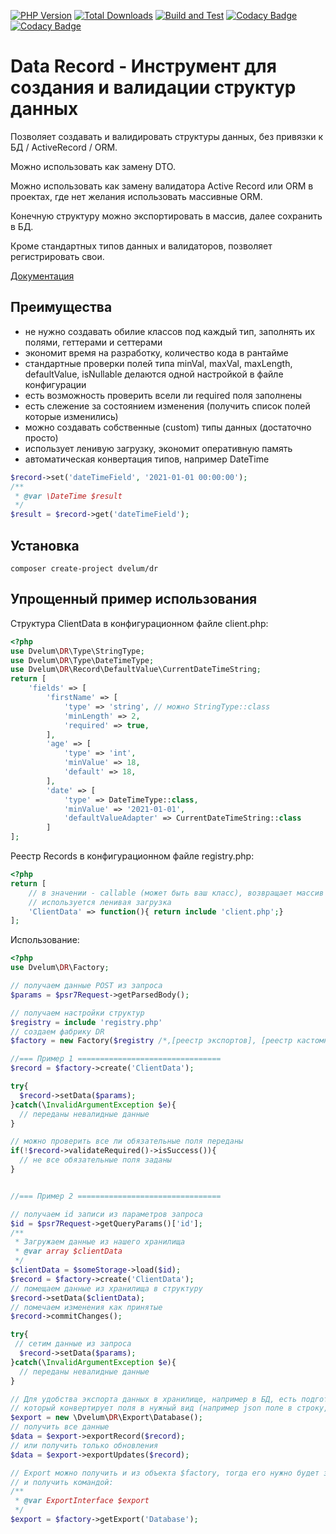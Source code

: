 [![PHP Version](https://img.shields.io/badge/php-7.4%2B-blue.svg)](https://packagist.org/packages/dvelum/dr)
[![Total Downloads](https://img.shields.io/packagist/dt/dvelum/dr.svg?style=flat-square)](https://packagist.org/packages/dvelum/dr)
[![Build and Test](https://github.com/dvelum/dr/actions/workflows/build_and_test.yml/badge.svg)](https://github.com/dvelum/dr/actions/workflows/build_and_test.yml)
[![Codacy Badge](https://app.codacy.com/project/badge/Grade/19085497d8fa41689b0c7da4bb1318be)](https://www.codacy.com/gh/dvelum/DR/dashboard?utm_source=github.com&amp;utm_medium=referral&amp;utm_content=dvelum/DR&amp;utm_campaign=Badge_Grade)
[![Codacy Badge](https://app.codacy.com/project/badge/Coverage/19085497d8fa41689b0c7da4bb1318be)](https://www.codacy.com/gh/dvelum/DR/dashboard?utm_source=github.com&utm_medium=referral&utm_content=dvelum/DR&utm_campaign=Badge_Coverage)

# Data Record - Инструмент для создания и валидации структур данных

Позволяет создавать и валидировать структуры данных, без привязки к БД / ActiveRecord / ORM. 

Можно использовать как замену DTO.

Можно использовать как замену валидатора Active Record или ORM в проектах, где нет желания использовать
массивные ORM.

Конечную структуру можно экспортировать в массив, далее сохранить в БД.

Кроме стандартных типов данных и валидаторов, позволяет регистрировать свои.

[Документация](docs/readme.md)

## Преимущества
* не нужно создавать обилие классов под каждый тип, заполнять их полями, геттерами и сеттерами
* экономит время на разработку, количество кода в рантайме
* стандартные проверки полей типа minVal, maxVal, maxLength, defaultValue, isNullable делаются одной настройкой в файле конфигурации
* есть возможность проверить всели ли required поля заполнены
* есть слежение за состоянием изменения (получить список полей которые изменились)
* можно создавать собственные (custom) типы данных (достаточно просто)
* использует ленивую загрузку, экономит оперативную память
* автоматическая конвертация типов, например DateTime 

```php 
$record->set('dateTimeField', '2021-01-01 00:00:00');
/**
 * @var \DateTime $result
 */
$result = $record->get('dateTimeField');
```

## Установка

`composer create-project dvelum/dr`

## Упрощенный пример использования
Структура ClientData в конфигурационном файле client.php:
```php
<?php
use Dvelum\DR\Type\StringType;
use Dvelum\DR\Type\DateTimeType;
use Dvelum\DR\Record\DefaultValue\CurrentDateTimeString;
return [
    'fields' => [
        'firstName' => [
            'type' => 'string', // можно StringType::class
            'minLength' => 2,
            'required' => true,
        ],
        'age' => [
            'type' => 'int',
            'minValue' => 18,
            'default' => 18,
        ],
        'date' => [
            'type' => DateTimeType::class,
            'minValue' => '2021-01-01',
            'defaultValueAdapter' => CurrentDateTimeString::class
        ]
];
```

Реестр Records в конфигурационном файле registry.php:

```php
<?php
return [
	// в значении - callable (может быть ваш класс), возвращает массив конфигурации, 
	// используется ленивая загрузка
    'ClientData' => function(){ return include 'client.php';}
];
```

Использование: 

```php
<?php
use Dvelum\DR\Factory;

// получаем данные POST из запроса
$params = $psr7Request->getParsedBody();

// получаем настройки структур
$registry = include 'registry.php'
// создаем фабрику DR
$factory = new Factory($registry /*,[реестр экспортов], [реестр кастомных типов]*/);

//=== Пример 1 ================================
$record = $factory->create('ClientData');

try{
  $record->setData($params);
}catch(\InvalidArgumentException $e){
  // переданы невалидные данные
}

// можно проверить все ли обязательные поля переданы
if(!$record->validateRequired()->isSuccess()){
  // не все обязательные поля заданы
}


//=== Пример 2 ================================

// получаем id записи из параметров запроса
$id = $psr7Request->getQueryParams()['id'];
/**
 * Загружаем данные из нашего хранилища
 * @var array $clientData 
 */
$clientData = $someStorage->load($id);
$record = $factory->create('ClientData');
// помещаем данные из хранилища в структуру
$record->setData($clientData);
// помечаем изменения как принятые
$record->commitChanges();

try{
 // сетим данные из запроса
  $record->setData($params);
}catch(\InvalidArgumentException $e){
  // переданы невалидные данные
}

// Для удобства экспорта данных в хранилище, например в БД, есть подготовленный класс экспорта, 
// который конвертирует поля в нужный вид (например json поле в строку, DateTime в строку формата 'Y-m-d H:i:s')
$export = new \Dvelum\DR\Export\Database();
// получить все данные
$data = $export->exportRecord($record);
// или получить только обновления
$data = $export->exportUpdates($record);

// Export можно получить и из объекта $factory, тогда его нужно будет зарегистрировать при создании $factory
// и получить командой:
/**
 * @var ExportInterface $export
 */
$export = $factory->getExport('Database');



